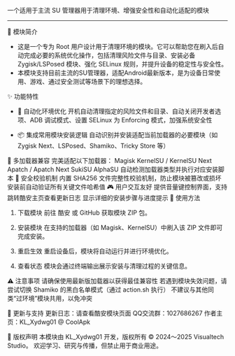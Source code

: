 
一个适用于主流 SU 管理器用于清理环境、增强安全性和自动化适配的模块

---

🌟 模块简介
- 这是一个专为 Root 用户设计用于清理环境的模块。它可以帮助您在刷入后自动完成必要的系统优化操作，包括清理风险文件与目录、安装必备 Zygisk/LSPosed 模块、强化 SELinux 规则，并提升设备的稳定性与安全性。
- 本模块支持目前主流的SU管理器，适配Android最新版本，是为设备日常使用、游戏、通过安全测试等场景下的理想选择。

✨ 功能特性

- 🔧 自动化环境优化 开机自动清理指定的风险文件和目录、自动关闭开发者选项、ADB 调试模式、设置 SELinux 为 Enforcing 模式，加强系统安全性

- 📦 集成常用模块安装逻辑 自动识别并安装适配当前加载器的必要模块（如 Zygisk Next、LSPosed、Shamiko、Tricky Store 等）


🔄 多加载器兼容
完美适配以下加载器：
 Magisk
 KernelSU / KernelSU Next
 Apatch / Apatch Next
 SukiSU
 AlphaSU
自动检测加载器类型并执行对应安装脚本
🧼 安全校验机制
内置 SHA256 文件完整性校验机制，防止模块被篡改或损坏
安装前自动验证所有关键文件哈希值
🎮 用户交互友好
提供音量键控制界面，支持跳转酷安主页查看更新日志
显示详细的安装步骤与进度提示
🧰 使用方法
1. 下载模块
前往 酷安 或 GitHub 获取模块 ZIP 包。

2. 安装模块
在支持的加载器（如 Magisk、KernelSU）中刷入该 ZIP 文件即可完成安装。

3. 重启生效
重启设备后，模块将自动运行并进行环境优化。

4. 查看状态
模块会通过终端输出展示安装与清理过程的关键信息。

⚠️ 注意事项
请确保使用最新版加载器以获得最佳兼容性
若遇到模块失效问题，请尝试切换 Shamiko 的黑白名单模式（通过 action.sh 执行）
不建议与其他同类“过环境”模块共用，以免冲突

📢 更新与支持
更新日志：请查看酷安模块页面
QQ交流群：1027686267
作者主页：KL_Xydwg01 @ CoolApk

📜 版权声明
本模块由 KL_Xydwg01 开发，版权所有 © 2024～2025 Visualtech Studio。
欢迎学习、研究与传播，但禁止用于商业用途。

